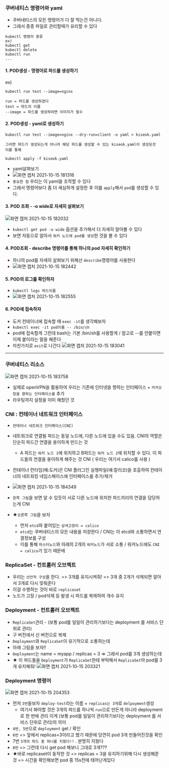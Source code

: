 ### 쿠버네티스 명령어와 yaml
- 쿠버네티스의 모든 명령어가 다 잘 먹는건 아니다.
- 그래서 종종 파일로 관리할때가 유리할 수 있다
```
kubectl 명령어 종류 
ex)
kubectl get 
kubectl delete
kubectl run 
...
```

#### 1. POD생성 - 명령어로 파드를 생성하기
ex)
```
kubectl run test --image=nginx

run = 파드를 생성하겠다
test = 파드의 이름
--image = 파드를 생성하려면 이미지가 필수
```

#### 2. POD생성 - yaml로 생성하기
```
kubectl run test --image=nginx --dry-run=client -o yaml > kiseok.yaml

그러면 파드가 생성되는게 아니라 해당 파드를 생성할 수 있는 kiseok.yaml이 생성된것
이를 통해

kubectl apply -f kiseok.yaml
```

- yaml살펴보기
- ![화면 캡처 2021-10-15 181316](https://user-images.githubusercontent.com/62214428/137463492-8a5898e3-1ed7-40b4-b748-b83951140a2f.png)
- `중요한 점` 우리는 이 yaml을 조작할 수 있다
- 그래서 명령어보다 좀 더 세심하게 설정한 후 이를 `apply`해서 `pod`를 생성할 수 있다.


#### 3. POD 조회 -   -o wide로 자세히 살펴보기
![화면 캡처 2021-10-15 182032](https://user-images.githubusercontent.com/62214428/137464454-18ab6467-b748-4cfa-9d59-7eba87cdedc5.png)
- `kubectl get pod -o wide` 옵션을 추가해서 더 자세히 알아볼 수 있다
- 보면 자동으로 알아서 `워커 노드에 pod를 생성`한 것을 볼 수 있다

#### 4. POD조회 - describe 명령어를 통해 하나의 pod 자세히 확인하기
- 하나의 pod를 자세히 살펴보기 위해선 `describe`명령어를 사용한다
- ![화면 캡처 2021-10-15 182442](https://user-images.githubusercontent.com/62214428/137465012-aaa5a8d7-bf17-4930-86c8-fe148f7b481f.png)


#### 5. POD의 로그를 확인하자
- `kubectl logs 파드이름`
- ![화면 캡처 2021-10-15 182555](https://user-images.githubusercontent.com/62214428/137465177-7da29297-2bff-4079-ae02-427fd54e433f.png)


#### 6. POD에 접속하자
- 도커 컨테이너에 접속할 때 `exec -it`를 생각해보자
- `kubectl exec -it pod이름 -- /bin/sh`
- pod에 접속할게 그런데 bash는 기본 /bin/sh를 사용할게 / 참고로 --를 안붙이면 이제 붙이라는 말을 해준다
- 마찬가지로 `exit`로 나간다
![화면 캡처 2021-10-15 183041](https://user-images.githubusercontent.com/62214428/137465853-c8b4b098-6298-472d-8def-1e2227113c30.png)


-------------

### 쿠버네티스 리소스
![화면 캡처 2021-10-15 183758](https://user-images.githubusercontent.com/62214428/137466875-1922ecc0-5eca-4e48-ac24-62f183f23958.png)
- 실제로 openVPN을 활용하여 우리는 기존에 인터넷을 향하는 인터페이스 + `카카오망을 향하는 인터페이스를` 추가 
- 라우팅까지 설정을 이미 해줬던 것 




### CNI : 컨테이너 네트워크 인터페이스
- `컨테이너 네트워크 인터페이스(CNI)`
- 네트워크로 연결될 파드는 동일 노드에, 다른 노드에 있을 수도 있음. CNI의 역할은 단순히 파드간 연결을 용이하게 만드는 것
   - A 파드는 `워커 노드 1`에 위치하고 B파드는 `워커 노드 2`에 위치할 수 있다. 이 파드들의 연결을 용이하게 해주는 것 CNI ( 우리는 여기서 calico를 사용 )

-  컨테이너 런타임(예:도커)은 CNI 플러그인 실행파일(예:칼리코)을 호출하여 컨테이너의 네트워킹 네임스페이스에 인터페이스를 추가/제거
- ![화면 캡처 2021-10-15 184349](https://user-images.githubusercontent.com/62214428/137467696-9afebf1f-e4f7-4f8c-92ff-79645d76ba23.png)
- `왼쪽 그림`을 보면 알 수 있듯이 서로 다른 노드에 위치한 파드끼리의 연결을 담당하는게 CNI
- ★`오른쪽 그림`을 보자 
     - 먼저 `etcd`와 붙어있는 `삼색고양이 = calico`
     - `etcd`는 쿠버네티스의 모든 내용을 저장한다 / CNI는 이 etcd와 소통하면서 연결정보를 구성
     - 이를 통해 `마스터노드`와 아래의 2개의 `워커노드`가 서로 소통  / 워커노드에도 `CNI = calico`가 있기 때문에  

### ReplicaSet - 컨트롤러 오브젝트
- 우리는 `선언적 구성`을 한다. => 3개를 유지시켜줘! => 3개 중 2개가 삭제되면 알아서 3개로 다시 맞춰준다
- 이걸 수행하는 것이 바로 `replicaset` 
- 노드가 고장 / pod삭제 등 발생 시 파드를 복제하여 개수 유지


### Deployment - 컨트롤러 오브젝트
- `ReplicaSet`관리  - (보통 pod를 일일이 관리하기보다는 deployment 를 서비스 단위로 관리)
- 구 버전에서 신 버전으로 복제
- `Deployment`와 `ReplicaSet`이 유기적으로 소통하는데
- 아래 그림을 보자!! 
- `Deployment`는 name = myapp / replicas = 3   => 그래서 pod를 3개 생성하는데
- ★ 이 파드들을 `Deployment`가 `ReplicaSet`한테 부탁해서 `ReplicaSet`아 pod를 3개 유지해줘!
![화면 캡처 2021-10-15 203321](https://user-images.githubusercontent.com/62214428/137480525-9888030a-9fee-48fd-bca0-eefa83e9a464.png)

### Deployment 명령어
![화면 캡처 2021-10-15 204353](https://user-images.githubusercontent.com/62214428/137481667-f8a9f375-a82e-47ce-9f70-6cb9a06b1f83.png)
- 먼저 `3번`을보자 `deploy-test`라는 이름 +  `replicas는 3개`로  `delpoyment`생성
    - 여기서 봐야할 것은 3개의 파드를 하나씩 `run`으로 만든게 아니라 deployment로 한 번에 관리 이게 (보통 pod를 일일이 관리하기보다는 deployment 를 서비스 단위로 관리)의 의미
- `4번, 5번`으로 `deployment` get / 확인
-  `6번` => 앞에서 replicas=3이라고 했기 때문에 당연히 pod 3개 만들어진것을 확인
-  7번 `3개의 파드 중 하나를 지웠다!!` . 분명히 지웠다
-  `8번` => 그런데 다시 get pod 해보니 그대로 3개???
-  ★바로 replicaset이 동작한 것 => replicas = 3을 유지하기위해 다시 생성해준 것 => 시간을 확인해보면 pod 중 15s전에 태어난게있다

